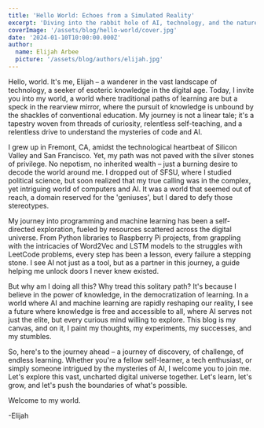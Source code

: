 ```yaml
---
title: 'Hello World: Echoes from a Simulated Reality'
excerpt: 'Diving into the rabbit hole of AI, technology, and the nature of our simulated existence. A narrative journey through the eyes of Elijah, a self-taught technologist with a unique perspective on life, learning, and the quest for root control in a seemingly pre-scripted world.'
coverImage: '/assets/blog/hello-world/cover.jpg'
date: '2024-01-10T10:00:00.000Z'
author:
  name: Elijah Arbee
  picture: '/assets/blog/authors/elijah.jpg'
---
```


Hello, world. It's me, Elijah – a wanderer in the vast landscape of technology, a seeker of esoteric knowledge in the digital age. Today, I invite you into my world, a world where traditional paths of learning are but a speck in the rearview mirror, where the pursuit of knowledge is unbound by the shackles of conventional education. My journey is not a linear tale; it's a tapestry woven from threads of curiosity, relentless self-teaching, and a relentless drive to understand the mysteries of code and AI.

I grew up in Fremont, CA, amidst the technological heartbeat of Silicon Valley and San Francisco. Yet, my path was not paved with the silver stones of privilege. No nepotism, no inherited wealth – just a burning desire to decode the world around me. I dropped out of SFSU, where I studied political science, but soon realized that my true calling was in the complex, yet intriguing world of computers and AI. It was a world that seemed out of reach, a domain reserved for the 'geniuses', but I dared to defy those stereotypes.

My journey into programming and machine learning has been a self-directed exploration, fueled by resources scattered across the digital universe. From Python libraries to Raspberry Pi projects, from grappling with the intricacies of Word2Vec and LSTM models to the struggles with LeetCode problems, every step has been a lesson, every failure a stepping stone. I see AI not just as a tool, but as a partner in this journey, a guide helping me unlock doors I never knew existed.

But why am I doing all this? Why tread this solitary path? It's because I believe in the power of knowledge, in the democratization of learning. In a world where AI and machine learning are rapidly reshaping our reality, I see a future where knowledge is free and accessible to all, where AI serves not just the elite, but every curious mind willing to explore. This blog is my canvas, and on it, I paint my thoughts, my experiments, my successes, and my stumbles.

So, here's to the journey ahead – a journey of discovery, of challenge, of endless learning. Whether you're a fellow self-learner, a tech enthusiast, or simply someone intrigued by the mysteries of AI, I welcome you to join me. Let's explore this vast, uncharted digital universe together. Let's learn, let's grow, and let's push the boundaries of what's possible.

Welcome to my world.

-Elijah

